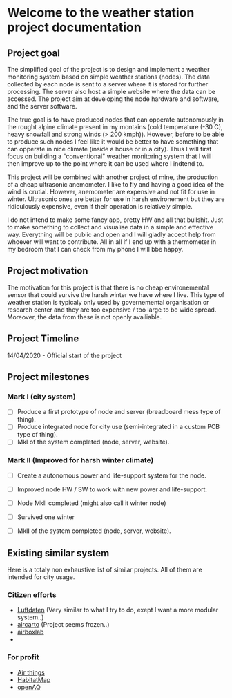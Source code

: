 # Welcome to the weather station project documentation

## Project goal
The simplified goal of the project is to design and implement a weather monitoring system based on simple weather stations (nodes).
The data collected by each node is sent to a server where it is stored for further processing.
The server also host a simple website where the data can be accessed.
The project aim at developing the node hardware and software, and the server software.

The true goal is to have produced nodes that can opperate autonomously in the rought alpine climate present in my montains (cold temperature (-30 C), heavy snowfall and strong winds (> 200 kmph)).
However, before to be able to produce such nodes I feel like it would be better to have something that can opperate in nice climate (inside a house or in a city).
Thus I will first focus on building a "conventional" weather monitoring system that I will then improve up to the point where it can be used where I indtend to.

This project will be combined with another project of mine, the production of a cheap ultrasonic anemometer.
I like to fly and having a good idea of the wind is crutial.
However, anemometer are expensive and not fit for use in winter.
Ultrasonic ones are better for use in harsh environement but they are ridiculously expensive, even if their operation is relatively simple.

I do not intend to make some fancy app, pretty HW and all that bullshit. 
Just to make something to collect and visualise data in a simple and effective way.
Everything will be public and open and I will gladly accept help from whoever will want to contribute.
All in all if I end up with a thermometer in my bedroom that I can check from my phone I will bbe happy.

## Project motivation
The motivation for this project is that there is no cheap environemental sensor that could survive the harsh winter we have where I live.
This type of weather station is typicaly only used by governemental organisation or research center and they are too expensive / too large to be wide spread.
Moreover, the data from these is not openly availiable.

## Project Timeline
14/04/2020 - Official start of the project

## Project milestones
### Mark I (city system)
* [ ] Produce a first prototype of node and server (breadboard mess type of thing).
* [ ] Produce integrated node for city use (semi-integrated in a custom PCB type of thing).
* [ ] MkI of the system completed (node, server, website).

### Mark II (Improved for harsh winter climate)
* [ ] Create a autonomous power and life-support system for the node.
* [ ] Improved node HW / SW to work with new power and life-support.
* [ ] Node MkII completed (might also call it winter node)
* [ ] Survived one winter
* [ ] MkII of the system completed (node, server, website).


## Existing similar system
Here is a totaly non exhaustive list of similar projects.
All of them are intended for city usage.

### Citizen efforts

* [Luftdaten](https://luftdaten.info/fr/accueil/) (Very similar to what I try to do, exept I want a more modular system..)
* [aircarto](https://aircarto.fr/index.php) (Project seems frozen..)
* [airboxlab](https://blog.airboxlab.com/)
* 

### For profit

* [Air things](https://www.airthings.com/)
* [HabitatMap](https://www.habitatmap.org/)
* [openAQ](https://openaq.org/#/?_k=378sfm)